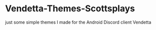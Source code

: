 # Vendetta-Themes-Scottsplays
just some simple themes I made for the Android Discord client Vendetta 
